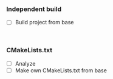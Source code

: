 ### Independent build

  - [ ] Build project from base

<br>

### CMakeLists.txt

  - [ ] Analyze
  - [ ] Make own CMakeLists.txt from base

